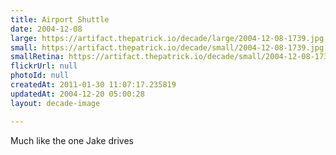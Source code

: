 ```yaml
---
title: Airport Shuttle
date: 2004-12-08
large: https://artifact.thepatrick.io/decade/large/2004-12-08-1739.jpg
small: https://artifact.thepatrick.io/decade/small/2004-12-08-1739.jpg
smallRetina: https://artifact.thepatrick.io/decade/small/2004-12-08-1739@2x.jpg
flickrUrl: null
photoId: null
createdAt: 2011-01-30 11:07:17.235819
updatedAt: 2004-12-20 05:00:28
layout: decade-image

---
```

Much like the one Jake drives
